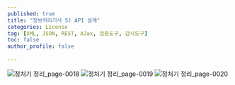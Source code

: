 ```yaml
---
published: true
title: "정보처리기사 5) API 설계" 
categories: License
tag: [XML, JSON, REST, AJax, 검증도구, 감시도구] 
toc: false
author_profile: false 
  
---
```


![정처기 정리_page-0018](https://github.com/Vida0822/OOP/assets/132312673/ff9c2291-64cd-4b75-960b-1389a5db227f)
![정처기 정리_page-0019](https://github.com/Vida0822/OOP/assets/132312673/875814f1-4bd6-4c9b-9009-c46d1f7cdc2e)
![정처기 정리_page-0020](https://github.com/Vida0822/OOP/assets/132312673/0f75e6d7-4470-42b5-8d86-8f7a8c019000)
